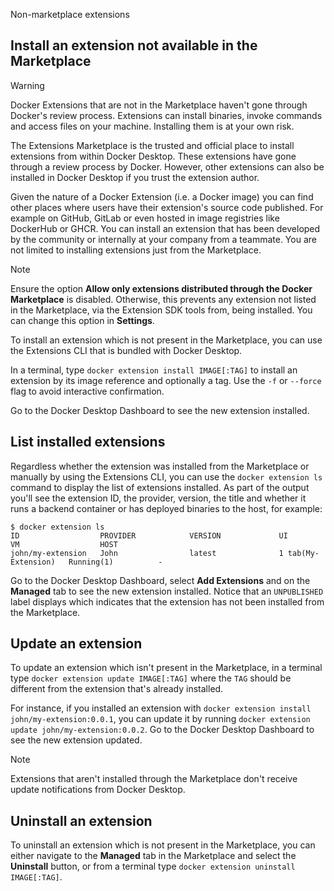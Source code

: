 Non-marketplace extensions


## Install an extension not available in the Marketplace

> [!WARNING]
>
> Docker Extensions that are not in the Marketplace haven't gone through Docker's review process.
> Extensions can install binaries, invoke commands and access files on your machine. Installing them is at your own risk.

The Extensions Marketplace is the trusted and official place to install extensions from within Docker Desktop. These extensions have gone through a review process by Docker. However, other extensions can also be installed in Docker Desktop if you trust the extension author.

Given the nature of a Docker Extension (i.e. a Docker image) you can find other places where users have their extension's source code published. For example on GitHub, GitLab or even hosted in image registries like DockerHub or GHCR.
You can install an extension that has been developed by the community or internally at your company from a teammate. You are not limited to installing extensions just from the Marketplace.

> [!NOTE]
>
> Ensure the option **Allow only extensions distributed through the Docker Marketplace** is disabled. Otherwise, this prevents any extension not listed in the Marketplace, via the Extension SDK tools from, being installed.
> You can change this option in **Settings**. 

To install an extension which is not present in the Marketplace, you can use the Extensions CLI that is bundled with Docker Desktop.

In a terminal, type `docker extension install IMAGE[:TAG]` to install an extension by its image reference and optionally a tag. Use the `-f` or `--force` flag to avoid interactive confirmation.

Go to the Docker Desktop Dashboard to see the new extension installed.

## List installed extensions

Regardless whether the extension was installed from the Marketplace or manually by using the Extensions CLI, you can use the `docker extension ls` command to display the list of extensions installed.
As part of the output you'll see the extension ID, the provider, version, the title and whether it runs a backend container or has deployed binaries to the host, for example:

```console
$ docker extension ls
ID                  PROVIDER            VERSION             UI                    VM                  HOST
john/my-extension   John                latest              1 tab(My-Extension)   Running(1)          -
```

Go to the Docker Desktop Dashboard, select **Add Extensions** and on the **Managed** tab to see the new extension installed.
Notice that an `UNPUBLISHED` label displays which indicates that the extension has not been installed from the Marketplace.

## Update an extension 

To update an extension which isn't present in the Marketplace, in a terminal type `docker extension update IMAGE[:TAG]` where the `TAG` should be different from the extension that's already installed.

For instance, if you installed an extension with `docker extension install john/my-extension:0.0.1`, you can update it by running `docker extension update john/my-extension:0.0.2`.
Go to the Docker Desktop Dashboard to see the new extension updated.

> [!NOTE]
>
> Extensions that aren't installed through the Marketplace don't receive update notifications from Docker Desktop.

## Uninstall an extension

To uninstall an extension which is not present in the Marketplace, you can either navigate to the **Managed** tab in the Marketplace and select the **Uninstall** button, or from a terminal type `docker extension uninstall IMAGE[:TAG]`.
